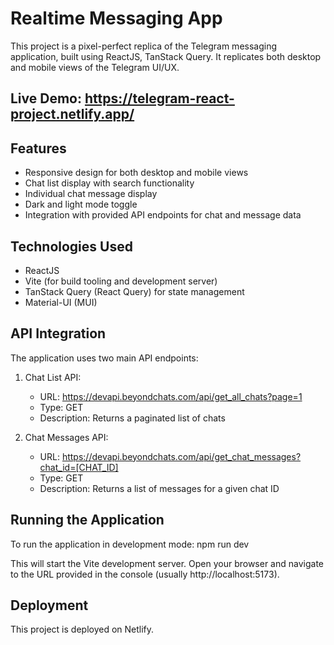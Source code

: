 # Realtime Messaging App

This project is a pixel-perfect replica of the Telegram messaging application, built using ReactJS, TanStack Query. It replicates both desktop and mobile views of the Telegram UI/UX.

## Live Demo: https://telegram-react-project.netlify.app/

## Features

- Responsive design for both desktop and mobile views
- Chat list display with search functionality
- Individual chat message display
- Dark and light mode toggle
- Integration with provided API endpoints for chat and message data

## Technologies Used

- ReactJS
- Vite (for build tooling and development server)
- TanStack Query (React Query) for state management
- Material-UI (MUI)

## API Integration

The application uses two main API endpoints:

1. Chat List API:
   - URL: https://devapi.beyondchats.com/api/get_all_chats?page=1
   - Type: GET
   - Description: Returns a paginated list of chats

2. Chat Messages API:
   - URL: https://devapi.beyondchats.com/api/get_chat_messages?chat_id=[CHAT_ID]
   - Type: GET
   - Description: Returns a list of messages for a given chat ID

## Running the Application

To run the application in development mode:
npm run dev

This will start the Vite development server. Open your browser and navigate to the URL provided in the console (usually http://localhost:5173).

## Deployment

This project is deployed on Netlify.
